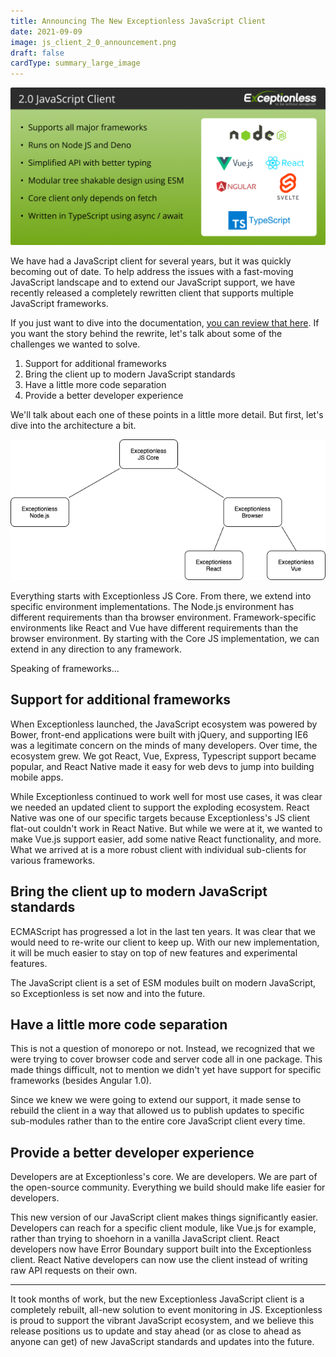 ```yaml
---
title: Announcing The New Exceptionless JavaScript Client
date: 2021-09-09
image: js_client_2_0_announcement.png
draft: false
cardType: summary_large_image
---
```


![Exceptionless announcement](./js_client_2_0_announcement.png)

We have had a JavaScript client for several years, but it was quickly becoming out of date. To help address the issues with a fast-moving JavaScript landscape and to extend our JavaScript support, we have recently released a completely rewritten client that supports multiple JavaScript frameworks. 

If you just want to dive into the documentation, [you can review that here](../../docs/clients/javascript/index.md). If you want the story behind the rewrite, let's talk about some of the challenges we wanted to solve. 

1. Support for additional frameworks
2. Bring the client up to modern JavaScript standards 
3. Have a little more code separation
4. Provide a better developer experience

We'll talk about each one of these points in a little more detail. But first, let's dive into the architecture a bit. 

![Exceptionless JS architecture diagram](./exceptionless.drawio.png)

Everything starts with Exceptionless JS Core. From there, we extend into specific environment implementations. The Node.js environment has different requirements than tha browser environment. Framework-specific environments like React and Vue have different requirements than the browser environment. By starting with the Core JS implementation, we can extend in any direction to any framework. 

Speaking of frameworks...

## Support for additional frameworks 

When Exceptionless launched, the JavaScript ecosystem was powered by Bower, front-end applications were built with jQuery, and supporting IE6 was a legitimate concern on the minds of many developers. Over time, the ecosystem grew. We got React, Vue, Express, Typescript support became popular, and React Native made it easy for web devs to jump into building mobile apps. 

While Exceptionless continued to work well for most use cases, it was clear we needed an updated client to support the exploding ecosystem. React Native was one of our specific targets because Exceptionless's JS client flat-out couldn't work in React Native. But while we were at it, we wanted to make Vue.js support easier, add some native React functionality, and more. What we arrived at is a more robust client with individual sub-clients for various frameworks. 

## Bring the client up to modern JavaScript standards

ECMAScript has progressed a lot in the last ten years. It was clear that we would need to re-write our client to keep up. With our new implementation, it will be much easier to stay on top of new features and experimental features. 

The JavaScript client is a set of ESM modules built on modern JavaScript, so Exceptionless is set now and into the future. 

## Have a little more code separation

This is not a question of monorepo or not. Instead, we recognized that we were trying to cover browser code and server code all in one package. This made things difficult, not to mention we didn't yet have support for specific frameworks (besides Angular 1.0). 

Since we knew we were going to extend our support, it made sense to rebuild the client in a way that allowed us to publish updates to specific sub-modules rather than to the entire core JavaScript client every time. 

## Provide a better developer experience

Developers are at Exceptionless's core. We are developers. We are part of the open-source community. Everything we build should make life easier for developers. 

This new version of our JavaScript client makes things significantly easier. Developers can reach for a specific client module, like Vue.js for example, rather than trying to shoehorn in a vanilla JavaScript client. React developers now have Error Boundary support built into the Exceptionless client. React Native developers can now use the client instead of writing raw API requests on their own. 

---  

It took months of work, but the new Exceptionless JavaScript client is a completely rebuilt, all-new solution to event monitoring in JS. Exceptionless is proud to support the vibrant JavaScript ecosystem, and we believe this release positions us to update and stay ahead (or as close to ahead as anyone can get) of new JavaScript standards and updates into the future. 

